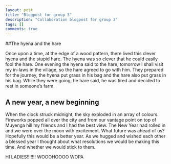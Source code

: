 ```yaml
---
layout: post
title: "Blogpost for group 3"
description: "Collaboration blogpost for group 3"
tags: []
comments: true
---
```

##The hyena and the hare

Once upon a time, at the edge of a wood pattern, there lived this clever hyena and the stupid hare. The hyena was so clever that he could easily fool the hare. One evening the hyena said to the hare, tomorrow I shall visit my in-laws in the village, so the hare agreed to go with him. They prepared for the journey, the hyena put grass in his bag and the hare also put grass in his bag. While they were going, he hare said, he was tired and decided to rest in someone’s farm.

## A new year, a new beginning

When the clock struck midnight, the sky exploded in an array of colours. Fireworks popped all over the city and from our vantage point on top of Muyenga hill my friends and I had the best view. The New Year had rolled in and we were over the moon with excitement. What future was ahead of us? Hopefully this would be a better year. As we hugged and wished each other a blessed year I thought about what resolutions we would be making this time. And whether we would stick to them.



HI LADIES!!!!!!!
WOOOHOOOO WOPA
